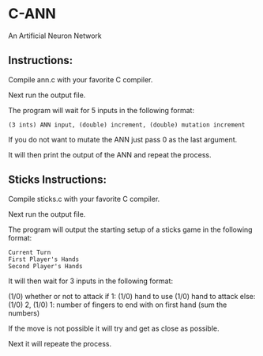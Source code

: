 C-ANN
=====

An Artificial Neuron Network

Instructions:
-------------

Compile ann.c with your favorite C compiler.

Next run the output file.

The program will wait for 5 inputs in the following format:

    (3 ints) ANN input, (double) increment, (double) mutation increment

If you do not want to mutate the ANN just pass 0 as the last argument.

It will then print the output of the ANN and repeat the process.

Sticks Instructions:
--------------------

Compile sticks.c with your favorite C compiler.

Next run the output file.

The program will output the starting setup of a sticks game in the following format:

    Current Turn
    First Player's Hands
    Second Player's Hands

It will then wait for 3 inputs in the following format:

   (1/0) whether or not to attack
   if 1:
       (1/0) hand to use
       (1/0) hand to attack
   else:
       (1/0) 2, (1/0) 1: number of fingers to end with on first hand (sum the numbers)

If the move is not possible it will try and get as close as possible.

Next it will repeate the process.
